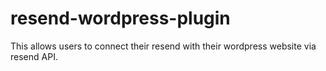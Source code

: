 # resend-wordpress-plugin
This allows users to connect their resend with their wordpress website via resend API.
